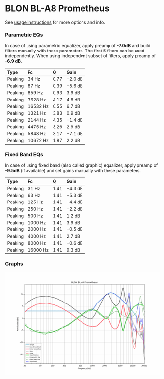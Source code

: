 # BLON BL-A8 Prometheus
See [usage instructions](https://github.com/jaakkopasanen/AutoEq#usage) for more options and info.

### Parametric EQs
In case of using parametric equalizer, apply preamp of **-7.0dB** and build filters manually
with these parameters. The first 5 filters can be used independently.
When using independent subset of filters, apply preamp of **-6.9 dB**.

| Type    | Fc       |    Q | Gain    |
|:--------|:---------|:-----|:--------|
| Peaking | 34 Hz    | 0.77 | -2.0 dB |
| Peaking | 87 Hz    | 0.39 | -5.6 dB |
| Peaking | 859 Hz   | 0.93 | 3.9 dB  |
| Peaking | 3628 Hz  | 4.17 | 4.8 dB  |
| Peaking | 16532 Hz | 0.55 | 6.7 dB  |
| Peaking | 1321 Hz  | 3.83 | 0.9 dB  |
| Peaking | 2144 Hz  | 4.35 | -1.4 dB |
| Peaking | 4475 Hz  | 3.26 | 2.9 dB  |
| Peaking | 5848 Hz  | 3.17 | -7.1 dB |
| Peaking | 10672 Hz | 1.87 | 2.2 dB  |

### Fixed Band EQs
In case of using fixed band (also called graphic) equalizer, apply preamp of **-9.5dB**
(if available) and set gains manually with these parameters.

| Type    | Fc       |    Q | Gain    |
|:--------|:---------|:-----|:--------|
| Peaking | 31 Hz    | 1.41 | -4.3 dB |
| Peaking | 63 Hz    | 1.41 | -5.3 dB |
| Peaking | 125 Hz   | 1.41 | -4.4 dB |
| Peaking | 250 Hz   | 1.41 | -2.2 dB |
| Peaking | 500 Hz   | 1.41 | 1.2 dB  |
| Peaking | 1000 Hz  | 1.41 | 3.9 dB  |
| Peaking | 2000 Hz  | 1.41 | -0.5 dB |
| Peaking | 4000 Hz  | 1.41 | 2.7 dB  |
| Peaking | 8000 Hz  | 1.41 | -0.6 dB |
| Peaking | 16000 Hz | 1.41 | 9.3 dB  |

### Graphs
![](./BLON%20BL-A8%20Prometheus.png)